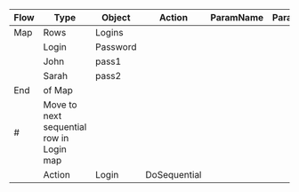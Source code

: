 | Flow | Type                                     | Object   | Action       | ParamName | ParamType | ParamValue |
| ---- | ---------------------------------------- | -------- | ------------ | --------- | --------- | ---------- |
| Map  | Rows                                     | Logins   |              |           |           |            |
|      | Login                                    | Password |              |           |           |            |
|      | John                                     | pass1    |              |           |           |            |
|      | Sarah                                    | pass2    |              |           |           |            |
| End  | of Map                                   |          |              |           |           |            |
| #    | Move to next sequential row in Login map |          |              |           |           |            |
|      | Action                                   | Login    | DoSequential |           |           |            |
